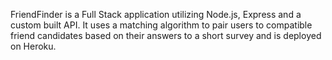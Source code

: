 FriendFinder is a Full Stack application utilizing Node.js, Express and a custom built API.  It uses a matching algorithm to pair users to compatible friend candidates based on their answers to a short survey and is deployed on Heroku.